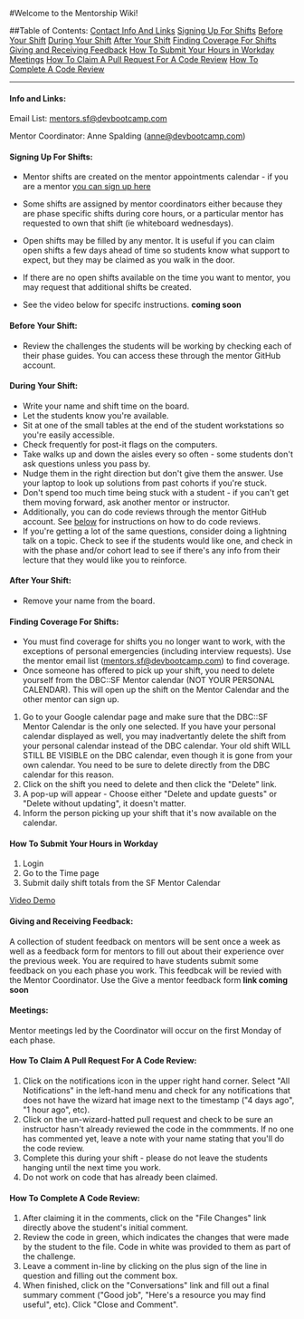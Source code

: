 #Welcome to the Mentorship Wiki!

##Table of Contents:
[Contact Info And Links](#contact-info-and-links)
[Signing Up For Shifts](#signing-up-for-shifts)
[Before Your Shift](#before-your-shift)
[During Your Shift](#during-your-shift)
[After Your Shift](#after-your-shift)
[Finding Coverage For Shifts](#finding-coverage-for-shifts)
[Giving and Receiving Feedback](#giving-and-receiving-feedback)
[How To Submit Your Hours in Workday](#how-to-submit-your-hours-in-workday)
[Meetings](#meetings)
[How To Claim A Pull Request For A Code Review](#how-to-claim-a-pull-request-for-a-code-review)
[How To Complete A Code Review](#how-to-complete-a-code-review)


*****

#### Info and Links:
Email List: mentors.sf@devbootcamp.com

Mentor Coordinator: Anne Spalding (anne@devbootcamp.com)


#### Signing Up For Shifts:
- Mentor shifts are created on the mentor appointments calendar - if you are a mentor [you can sign up here](https://www.google.com/calendar/selfsched?sstoken=UUZObHZFNEpMRnV0fGRlZmF1bHR8MWY3MjM4NjgwOWQzZDBiNmEwYTFhNDIzYjNhMThkNTU)
 - Some shifts are assigned by mentor coordinators either because they are phase specific shifts during core hours, or a particular mentor has requested to own that shift (ie whiteboard wednesdays).
 - Open shifts may be filled by any mentor.  It is useful if you can claim open shifts a few days ahead of time so students know what support to expect, but they may be claimed as you walk in the door.
 - If there are no open shifts available on the time you want to mentor, you may request that additional shifts be created.

- See the video below for specifc instructions. **coming soon**

#### Before Your Shift:
- Review the challenges the students will be working by checking each of their phase guides. You can access these through the mentor GitHub account.

#### During Your Shift:
- Write your name and shift time on the board.
- Let the students know you're available.
- Sit at one of the small tables at the end of the student workstations so you're easily accessible.
- Check frequently for post-it flags on the computers.
- Take walks up and down the aisles every so often - some students don't ask questions unless you pass by.
- Nudge them in the right direction but don't give them the answer. Use your laptop to look up solutions from past cohorts if you're stuck.
- Don't spend too much time being stuck with a student - if you can't get them moving forward, ask another mentor or instructor.
- Additionally, you can do code reviews through the mentor GitHub account. See [below](#how-to-claim-a-pull-request-for-a-code-review) for instructions on how to do code reviews.
- If you're getting a lot of the same questions, consider doing a lightning talk on a topic. Check to see if the students would like one, and check in with the phase and/or cohort lead to see if there's any info from their lecture that they would like you to reinforce.

#### After Your Shift:
- Remove your name from the board.

#### Finding Coverage For Shifts:
- You must find coverage for shifts you no longer want to work, with the exceptions of personal emergencies (including interview requests). Use the mentor email list (mentors.sf@devbootcamp.com) to find coverage.
- Once someone has offered to pick up your shift, you need to delete yourself from the DBC::SF Mentor calendar (NOT YOUR PERSONAL CALENDAR).  This will open up the shift on the Mentor Calendar and the other mentor can sign up.

 1. Go to your Google calendar page and make sure that the DBC::SF Mentor Calendar is the only one selected. If you have your personal calendar displayed as well, you may inadvertantly delete the shift from your personal calendar instead of the DBC calendar. Your old shift WILL STILL BE VISIBLE on the DBC calendar, even though it is gone from your own calendar. You need to be sure to delete directly from the DBC calendar for this reason.
 2. Click on the shift you need to delete and then click the "Delete" link.
 3. A pop-up will appear - Choose either "Delete and update guests" or "Delete without updating", it doesn't matter.
 4. Inform the person picking up your shift that it's now available on the calendar.

#### How To Submit Your Hours in Workday
1. Login
2. Go to the Time page
3. Submit daily shift totals from the SF Mentor Calendar

[Video Demo](https://drive.google.com/file/d/0B7uFhzfRtRRGSWlaWk1MS0ttb3gzaWJYenp3dlhPYl9nM253/view?usp=sharing)


#### Giving and Receiving Feedback:
A collection of student feedback on mentors will be sent once a week as well as a feedback form for mentors to fill out about their experience over the previous week.
You are required to have students submit some feedback on you each phase you work.  This feedbcak will be revied with the Mentor Coordinator. Use the Give a mentor feedback form **link coming soon**

#### Meetings:
Mentor meetings led by the Coordinator will occur on the first Monday of each phase.

#### How To Claim A Pull Request For A Code Review:
1. Click on the notifications icon in the upper right hand corner. Select "All Notifications" in the left-hand menu and check for any notifications that does not have the wizard hat image next to the timestamp ("4 days ago", "1 hour ago", etc).
2. Click on the un-wizard-hatted pull request and check to be sure an instructor hasn't already reviewed the code in the commments. If no one has commented yet, leave a note with your name stating that you'll do the code review.
3. Complete this during your shift - please do not leave the students hanging until the next time you work.
4. Do not work on code that has already been claimed.

#### How To Complete A Code Review:
1. After claiming it in the comments, click on the "File Changes" link directly above the student's initial comment.
2. Review the code in green, which indicates the changes that were made by the student to the file. Code in white was provided to them as part of the challenge.
3. Leave a comment in-line by clicking on the plus sign of the line in question and filling out the comment box.
4. When finished, click on the "Conversations" link and fill out a final summary comment ("Good job", "Here's a resource you may find useful", etc). Click "Close and Comment".


